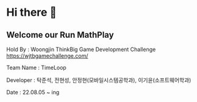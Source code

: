 Hi there 👋
============
Welcome our Run MathPlay
------------------------

Hold By : Woongjin ThinkBig Game Development Challenge <https://wjtbgamechallenge.com/>

Team Name : TimeLoop

Developer : 탁준석, 전현성, 안정현(모바일시스템공학과), 이기윤(소프트웨어학과)

Date : 22.08.05 ~ ing
